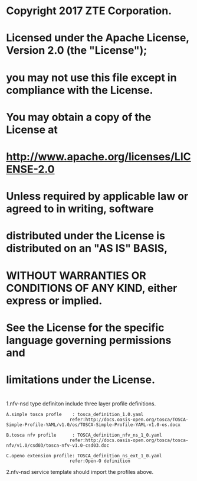 #
# Copyright 2017 ZTE Corporation.
#
# Licensed under the Apache License, Version 2.0 (the "License");
# you may not use this file except in compliance with the License.
# You may obtain a copy of the License at
#
#         http://www.apache.org/licenses/LICENSE-2.0
#
# Unless required by applicable law or agreed to in writing, software
# distributed under the License is distributed on an "AS IS" BASIS,
# WITHOUT WARRANTIES OR CONDITIONS OF ANY KIND, either express or implied.
# See the License for the specific language governing permissions and
# limitations under the License.
#

1.nfv-nsd type definiton include three layer profile definitions.

	A.simple tosca profle    : tosca_definition_1.0.yaml
                            refer:http://docs.oasis-open.org/tosca/TOSCA-Simple-Profile-YAML/v1.0/os/TOSCA-Simple-Profile-YAML-v1.0-os.docx

	B.tosca nfv profile      : TOSCA_definition_nfv_ns_1_0.yaml
                            refer:http://docs.oasis-open.org/tosca/tosca-nfv/v1.0/csd03/tosca-nfv-v1.0-csd03.doc

	C.openo extension profile: TOSCA_definition_ns_ext_1_0.yaml
                            refer:Open-O definition

2.nfv-nsd service template should import the profiles above.